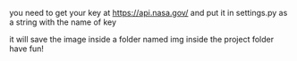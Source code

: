 you need to get your key at https://api.nasa.gov/ and put it in settings.py as a string with the name of key

it will save the image inside a folder named img inside the project folder
have fun!